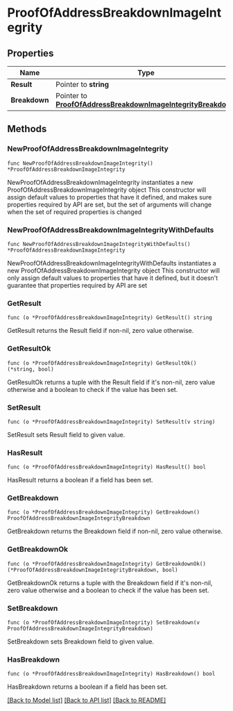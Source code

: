 # ProofOfAddressBreakdownImageIntegrity

## Properties

Name | Type | Description | Notes
------------ | ------------- | ------------- | -------------
**Result** | Pointer to **string** |  | [optional] 
**Breakdown** | Pointer to [**ProofOfAddressBreakdownImageIntegrityBreakdown**](ProofOfAddressBreakdownImageIntegrityBreakdown.md) |  | [optional] 

## Methods

### NewProofOfAddressBreakdownImageIntegrity

`func NewProofOfAddressBreakdownImageIntegrity() *ProofOfAddressBreakdownImageIntegrity`

NewProofOfAddressBreakdownImageIntegrity instantiates a new ProofOfAddressBreakdownImageIntegrity object
This constructor will assign default values to properties that have it defined,
and makes sure properties required by API are set, but the set of arguments
will change when the set of required properties is changed

### NewProofOfAddressBreakdownImageIntegrityWithDefaults

`func NewProofOfAddressBreakdownImageIntegrityWithDefaults() *ProofOfAddressBreakdownImageIntegrity`

NewProofOfAddressBreakdownImageIntegrityWithDefaults instantiates a new ProofOfAddressBreakdownImageIntegrity object
This constructor will only assign default values to properties that have it defined,
but it doesn't guarantee that properties required by API are set

### GetResult

`func (o *ProofOfAddressBreakdownImageIntegrity) GetResult() string`

GetResult returns the Result field if non-nil, zero value otherwise.

### GetResultOk

`func (o *ProofOfAddressBreakdownImageIntegrity) GetResultOk() (*string, bool)`

GetResultOk returns a tuple with the Result field if it's non-nil, zero value otherwise
and a boolean to check if the value has been set.

### SetResult

`func (o *ProofOfAddressBreakdownImageIntegrity) SetResult(v string)`

SetResult sets Result field to given value.

### HasResult

`func (o *ProofOfAddressBreakdownImageIntegrity) HasResult() bool`

HasResult returns a boolean if a field has been set.

### GetBreakdown

`func (o *ProofOfAddressBreakdownImageIntegrity) GetBreakdown() ProofOfAddressBreakdownImageIntegrityBreakdown`

GetBreakdown returns the Breakdown field if non-nil, zero value otherwise.

### GetBreakdownOk

`func (o *ProofOfAddressBreakdownImageIntegrity) GetBreakdownOk() (*ProofOfAddressBreakdownImageIntegrityBreakdown, bool)`

GetBreakdownOk returns a tuple with the Breakdown field if it's non-nil, zero value otherwise
and a boolean to check if the value has been set.

### SetBreakdown

`func (o *ProofOfAddressBreakdownImageIntegrity) SetBreakdown(v ProofOfAddressBreakdownImageIntegrityBreakdown)`

SetBreakdown sets Breakdown field to given value.

### HasBreakdown

`func (o *ProofOfAddressBreakdownImageIntegrity) HasBreakdown() bool`

HasBreakdown returns a boolean if a field has been set.


[[Back to Model list]](../README.md#documentation-for-models) [[Back to API list]](../README.md#documentation-for-api-endpoints) [[Back to README]](../README.md)


